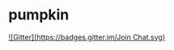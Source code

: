# pumpkin
[![Gitter](https://badges.gitter.im/Join Chat.svg)](https://gitter.im/jasonlvhit/pumpkin?utm_source=badge&utm_medium=badge&utm_campaign=pr-badge&utm_content=badge)